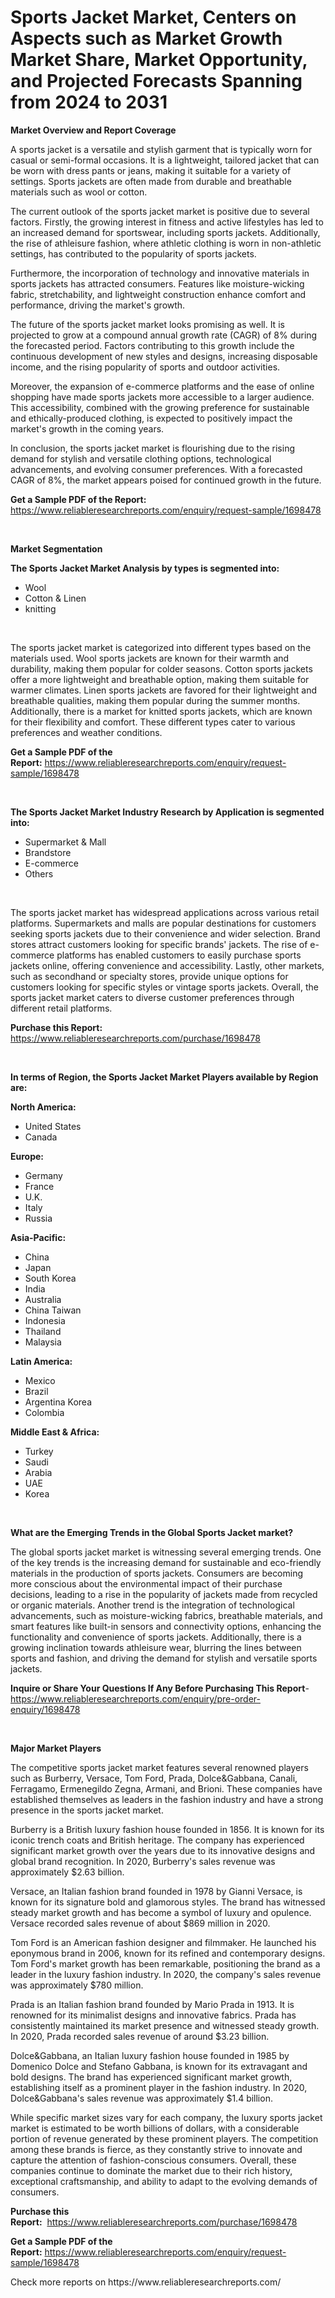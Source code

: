 <p><h1>Sports Jacket Market, Centers on Aspects such as Market Growth Market Share, Market Opportunity, and Projected Forecasts Spanning from 2024 to 2031</h1></p><p><strong>Market Overview and Report Coverage</strong></p>
<p><p>A sports jacket is a versatile and stylish garment that is typically worn for casual or semi-formal occasions. It is a lightweight, tailored jacket that can be worn with dress pants or jeans, making it suitable for a variety of settings. Sports jackets are often made from durable and breathable materials such as wool or cotton.</p><p>The current outlook of the sports jacket market is positive due to several factors. Firstly, the growing interest in fitness and active lifestyles has led to an increased demand for sportswear, including sports jackets. Additionally, the rise of athleisure fashion, where athletic clothing is worn in non-athletic settings, has contributed to the popularity of sports jackets.</p><p>Furthermore, the incorporation of technology and innovative materials in sports jackets has attracted consumers. Features like moisture-wicking fabric, stretchability, and lightweight construction enhance comfort and performance, driving the market's growth.</p><p>The future of the sports jacket market looks promising as well. It is projected to grow at a compound annual growth rate (CAGR) of 8% during the forecasted period. Factors contributing to this growth include the continuous development of new styles and designs, increasing disposable income, and the rising popularity of sports and outdoor activities.</p><p>Moreover, the expansion of e-commerce platforms and the ease of online shopping have made sports jackets more accessible to a larger audience. This accessibility, combined with the growing preference for sustainable and ethically-produced clothing, is expected to positively impact the market's growth in the coming years.</p><p>In conclusion, the sports jacket market is flourishing due to the rising demand for stylish and versatile clothing options, technological advancements, and evolving consumer preferences. With a forecasted CAGR of 8%, the market appears poised for continued growth in the future.</p></p>
<p><strong>Get a Sample PDF of the Report:</strong> <a href="https://www.reliableresearchreports.com/enquiry/request-sample/1698478">https://www.reliableresearchreports.com/enquiry/request-sample/1698478</a></p>
<p>&nbsp;</p>
<p><strong>Market Segmentation</strong></p>
<p><strong>The Sports Jacket Market Analysis by types is segmented into:</strong></p>
<p><ul><li>Wool</li><li>Cotton & Linen</li><li>knitting</li></ul></p>
<p>&nbsp;</p>
<p><p>The sports jacket market is categorized into different types based on the materials used. Wool sports jackets are known for their warmth and durability, making them popular for colder seasons. Cotton sports jackets offer a more lightweight and breathable option, making them suitable for warmer climates. Linen sports jackets are favored for their lightweight and breathable qualities, making them popular during the summer months. Additionally, there is a market for knitted sports jackets, which are known for their flexibility and comfort. These different types cater to various preferences and weather conditions.</p></p>
<p><strong>Get a Sample PDF of the Report:</strong>&nbsp;<a href="https://www.reliableresearchreports.com/enquiry/request-sample/1698478">https://www.reliableresearchreports.com/enquiry/request-sample/1698478</a></p>
<p>&nbsp;</p>
<p><strong>The Sports Jacket Market Industry Research by Application is segmented into:</strong></p>
<p><ul><li>Supermarket & Mall</li><li>Brandstore</li><li>E-commerce</li><li>Others</li></ul></p>
<p>&nbsp;</p>
<p><p>The sports jacket market has widespread applications across various retail platforms. Supermarkets and malls are popular destinations for customers seeking sports jackets due to their convenience and wider selection. Brand stores attract customers looking for specific brands' jackets. The rise of e-commerce platforms has enabled customers to easily purchase sports jackets online, offering convenience and accessibility. Lastly, other markets, such as secondhand or specialty stores, provide unique options for customers looking for specific styles or vintage sports jackets. Overall, the sports jacket market caters to diverse customer preferences through different retail platforms.</p></p>
<p><strong>Purchase this Report:</strong>&nbsp; <a href="https://www.reliableresearchreports.com/purchase/1698478">https://www.reliableresearchreports.com/purchase/1698478</a></p>
<p>&nbsp;</p>
<p><strong>In terms of Region, the Sports Jacket Market Players available by Region are:</strong></p>
<p>
    <p> <strong> North America: </strong>
        <ul>
            <li>United States</li>
            <li>Canada</li>
        </ul>
        </p> 
    <p> <strong> Europe: </strong>
        <ul>
            <li>Germany</li>
            <li>France</li>
            <li>U.K.</li>
            <li>Italy</li>
            <li>Russia</li>
        </ul>
        </p> 
    <p> <strong> Asia-Pacific: </strong>
        <ul>
            <li>China</li>
            <li>Japan</li>
            <li>South Korea</li>
            <li>India</li>
            <li>Australia</li>
            <li>China Taiwan</li>
            <li>Indonesia</li>
            <li>Thailand</li>
            <li>Malaysia</li>
        </ul>
        </p> 
    <p> <strong> Latin America: </strong>
        <ul>
            <li>Mexico</li>
            <li>Brazil</li>
            <li>Argentina Korea</li>
            <li>Colombia</li>
        </ul>
        </p> 
    <p> <strong> Middle East & Africa: </strong>
        <ul>
            <li>Turkey</li>
            <li>Saudi</li>
            <li>Arabia</li>
            <li>UAE</li>
            <li>Korea</li>
        </ul>
    </p>
    </p>
<p>&nbsp;</p>
<p><strong>What are the Emerging Trends in the Global Sports Jacket market?</strong></p>
<p><p>The global sports jacket market is witnessing several emerging trends. One of the key trends is the increasing demand for sustainable and eco-friendly materials in the production of sports jackets. Consumers are becoming more conscious about the environmental impact of their purchase decisions, leading to a rise in the popularity of jackets made from recycled or organic materials. Another trend is the integration of technological advancements, such as moisture-wicking fabrics, breathable materials, and smart features like built-in sensors and connectivity options, enhancing the functionality and convenience of sports jackets. Additionally, there is a growing inclination towards athleisure wear, blurring the lines between sports and fashion, and driving the demand for stylish and versatile sports jackets.</p></p>
<p><strong>Inquire or Share Your Questions If Any Before Purchasing This Report</strong>- <a href="https://www.reliableresearchreports.com/enquiry/pre-order-enquiry/1698478">https://www.reliableresearchreports.com/enquiry/pre-order-enquiry/1698478</a></p>
<p>&nbsp;</p>
<p><strong>Major Market Players</strong></p>
<p><p>The competitive sports jacket market features several renowned players such as Burberry, Versace, Tom Ford, Prada, Dolce&Gabbana, Canali, Ferragamo, Ermenegildo Zegna, Armani, and Brioni. These companies have established themselves as leaders in the fashion industry and have a strong presence in the sports jacket market.</p><p>Burberry is a British luxury fashion house founded in 1856. It is known for its iconic trench coats and British heritage. The company has experienced significant market growth over the years due to its innovative designs and global brand recognition. In 2020, Burberry's sales revenue was approximately $2.63 billion.</p><p>Versace, an Italian fashion brand founded in 1978 by Gianni Versace, is known for its signature bold and glamorous styles. The brand has witnessed steady market growth and has become a symbol of luxury and opulence. Versace recorded sales revenue of about $869 million in 2020.</p><p>Tom Ford is an American fashion designer and filmmaker. He launched his eponymous brand in 2006, known for its refined and contemporary designs. Tom Ford's market growth has been remarkable, positioning the brand as a leader in the luxury fashion industry. In 2020, the company's sales revenue was approximately $780 million.</p><p>Prada is an Italian fashion brand founded by Mario Prada in 1913. It is renowned for its minimalist designs and innovative fabrics. Prada has consistently maintained its market presence and witnessed steady growth. In 2020, Prada recorded sales revenue of around $3.23 billion.</p><p>Dolce&Gabbana, an Italian luxury fashion house founded in 1985 by Domenico Dolce and Stefano Gabbana, is known for its extravagant and bold designs. The brand has experienced significant market growth, establishing itself as a prominent player in the fashion industry. In 2020, Dolce&Gabbana's sales revenue was approximately $1.4 billion.</p><p>While specific market sizes vary for each company, the luxury sports jacket market is estimated to be worth billions of dollars, with a considerable portion of revenue generated by these prominent players. The competition among these brands is fierce, as they constantly strive to innovate and capture the attention of fashion-conscious consumers. Overall, these companies continue to dominate the market due to their rich history, exceptional craftsmanship, and ability to adapt to the evolving demands of consumers.</p></p>
<p><strong>Purchase this Report:</strong>&nbsp;&nbsp;<a href="https://www.reliableresearchreports.com/purchase/1698478">https://www.reliableresearchreports.com/purchase/1698478</a></p>
<p></p>
<p><strong>Get a Sample PDF of the Report:</strong>&nbsp;<a href="https://www.reliableresearchreports.com/enquiry/request-sample/1698478">https://www.reliableresearchreports.com/enquiry/request-sample/1698478</a></p>
<p>Check more reports on https://www.reliableresearchreports.com/</p>